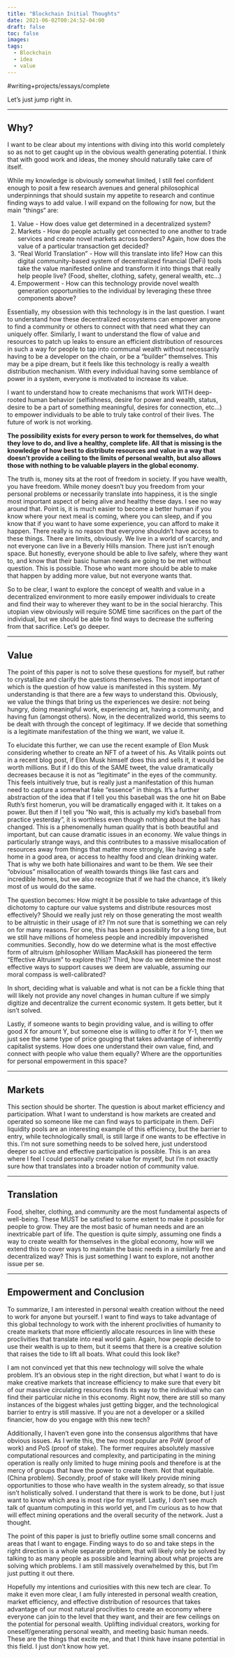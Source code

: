 ```yaml
---
title: "Blockchain Initial Thoughts"
date: 2021-06-02T00:24:52-04:00
draft: false
toc: false
images:
tags:
  - Blockchain
  - idea
  - value
---
```


#writing+projects/essays/complete

Let’s just jump right in.

- - - -
## Why?

I want to be clear about my intentions with diving into this world completely so as not to get caught up in the obvious wealth generating potential. I think that with good work and ideas, the money should naturally take care of itself.

While my knowledge is obviously somewhat limited, I still feel confident enough to posit a few research avenues and general philosophical underpinnings that should sustain my appetite to research and continue finding ways to add value. I will expand on the following for now, but the main “things“ are:

1. Value - How does value get determined in a decentralized system?
2. Markets - How do people actually get connected to one another to trade services and create novel markets across borders? Again, how does the value of a particular transaction get decided?
3. “Real World Translation” - How will this translate into life? How can this digital community-based system of decentralized financial (DeFi) tools take the value manifested online and transform it into things that really help people live? (Food, shelter, clothing, safety, general wealth, etc…)
4. Empowerment - How can this technology provide novel wealth generation opportunities to the individual by leveraging these three components above?

Essentially, my obsession with this technology is in the last question. I want to understand how these decentralized ecosystems can empower anyone to find a community or others to connect with that need what they can uniquely offer. Similarly, I want to understand the flow of value and resources to patch up leaks to ensure an efficient distribution of resources in such a way for people to tap into communal wealth without necessarily having to be a developer on the chain, or be a “builder” themselves. This may be a pipe dream, but it feels like this technology is really a wealth distribution mechanism. With every individual having some semblance of power in a system, everyone is motivated to increase its value.

I want to understand how to create mechanisms that work WITH deep-rooted human behavior (selfishness, desire for power and wealth, status, desire to be a part of something meaningful, desires for connection, etc…) to empower individuals to be able to truly take control of their lives. The future of work is not working.

**The possibility exists for every person to work for themselves, do what they love to do, and live a healthy, complete life. All that is missing is the knowledge of how best to distribute resources and value in a way that doesn’t provide a ceiling to the limits of personal wealth, but also allows those with nothing to be valuable players in the global economy.**

The truth is, money sits at the root of freedom in society. If you have wealth, you have freedom. While money doesn’t buy you freedom from your personal problems or necessarily translate into happiness, it is the single most important aspect of being alive and healthy these days. I see no way around that. Point is, it is much easier to become a better human if you know where your next meal is coming, where you can sleep, and if you know that if you want to have some experience, you can afford to make it happen.  There really is no reason that everyone shouldn’t have access to these things. There are limits, obviously. We live in a world of scarcity, and not everyone can live in a Beverly Hills mansion. There just isn’t enough space. But honestly, everyone should be able to live safely, where they want to, and know that their basic human needs are going to be met without question. This is possible. Those who want more should be able to make that happen by adding more value, but not everyone wants that.

So to be clear, I want to explore the concept of wealth and value in a decentralized environment to more easily empower individuals to create and find their way to wherever they want to be in the social hierarchy.  This utopian view obviously will require SOME time sacrifices on the part of the individual, but we should be able to find ways to decrease the suffering from that sacrifice. Let’s go deeper.

- - - -
## Value

The point of this paper is not to solve these questions for myself, but rather to crystallize and clarify the questions themselves. The most important of which is the question of how value is manifested in this system. My understanding is that there are a few ways to understand this. Obviously, we value the things that bring us the experiences we desire: not being hungry, doing meaningful work, experiencing art, having a community, and having fun (amongst others). Now, in the decentralized world, this seems to be dealt with through the concept of legitimacy. If we decide that something is a legitimate manifestation of the thing we want, we value it.

To elucidate this further, we can use the recent example of Elon Musk considering whether to create an NFT of a tweet of his. As Vitalik points out in a recent blog post, if Elon Musk himself does this and sells it, it would be worth millions. But if I do this of the SAME tweet, the value dramatically decreases because it is not as “legitimate” in the eyes of the community. This feels intuitively true, but is really just a manifestation of this human need to capture a somewhat fake “essence” in things. It’s a further abstraction of the idea that if I tell you this baseball was the one hit on Babe Ruth’s first homerun, you will be dramatically engaged with it. It takes on a power. But then if I tell you “No wait, this is actually my kid’s baseball from practice yesterday”, it is worthless even though nothing about the ball has changed. This is a phenomenally human quality that is both beautiful and important, but can cause dramatic issues in an economy. We value things in particularly strange ways, and this contributes to a massive misallocation of resources away from things that matter more strongly, like having a safe home in a good area, or access to healthy food and clean drinking water. That is why we both hate billionaires and want to be them. We see their “obvious” misallocation of wealth towards things like fast cars and incredible homes, but we also recognize that if we had the chance, it’s likely most of us would do the same.

The question becomes: How might it be possible to take advantage of this dichotomy to capture our value systems and distribute resources most effectively? Should we really just rely on those generating the most wealth to be altruistic in their usage of it? I’m not sure that is something we can rely on for many reasons. For one, this has been a possibility for a long time, but we still have millions of homeless people and incredibly impoverished communities. Secondly, how do we determine what is the most effective form of altruism (philosopher William MacAskill has pioneered the term “Effective Altruism” to explore this)? Third, how do we determine the most effective ways to support causes we deem are valuable, assuming our moral compass is well-calibrated?

In short, deciding what is valuable and what is not can be a fickle thing that will likely not provide any novel changes in human culture if we simply digitize and decentralize the current economic system. It gets better, but it isn’t solved.

Lastly, if someone wants to begin providing value, and is willing to offer good X for amount Y, but someone else is willing to offer it for Y-1, then we just see the same type of price gouging that takes advantage of inherently capitalist systems. How does one understand their own value, find, and connect with people who value them equally? Where are the opportunities for personal empowerment in this space?

- - - -

## Markets

This section should be shorter. The question is about market efficiency and participation. What I want to understand is how markets are created and operated so someone like me can find ways to participate in them. DeFi liquidity pools are an interesting example of this efficiency, but the barrier to entry, while technologically small, is still large if one wants to be effective in this. I’m not sure something needs to be solved here, just understood deeper so active and effective participation is possible. This is an area where I feel I could personally create value for myself, but I’m not exactly sure how that translates into a broader notion of community value.

- - - -

## Translation

Food, shelter, clothing, and community are the most fundamental aspects of well-being. These MUST be satisfied to some extent to make it possible for people to grow. They are the most basic of human needs and are an inextricable part of life. The question is quite simply, assuming one finds a way to create wealth for themselves in the global economy, how will we extend this to cover ways to maintain the basic needs in a similarly free and decentralized way? This is just something I want to explore, not another issue per se.

- - - -

## Empowerment and Conclusion

To summarize, I am interested in personal wealth creation without the need to work for anyone but yourself. I want to find ways to take advantage of this global technology to work with the inherent proclivities of humanity to create markets that more efficiently allocate resources in line with these proclivities that translate into real world gain. Again, how people decide to use their wealth is up to them, but it seems that there is a creative solution that raises the tide to lift all boats. What could this look like?

I am not convinced yet that this new technology will solve the whale problem. It’s an obvious step in the right direction, but what I want to do is make creative markets that increase efficiency to make sure that every bit of our massive circulating resources finds its way to the individual who can find their particular niche in this economy. Right now, there are still so many instances of the biggest whales just getting bigger, and the technological barrier to entry is still massive. If you are not a developer or a skilled financier, how do you engage with this new tech?

Additionally, I haven’t even gone into the consensus algorithms that have obvious issues. As I write this, the two most popular are PoW (proof of work) and PoS (proof of stake). The former requires absolutely massive computational resources and complexity, and participating in the mining operation is really only limited to huge mining pools and therefore is at the mercy of groups that have the power to create them. Not that equitable. (China problem). Secondly, proof of stake will likely provide mining opportunities to those who have wealth in the system already, so that issue isn’t holistically solved. I understand that there is work to be done, but I just want to know which area is most ripe for myself. Lastly, I don’t see much talk of quantum computing in this world yet, and I’m curious as to how that will effect mining operations and the overall security of the network. Just a thought.

The point of this paper is just to briefly outline some small concerns and areas that I want to engage. Finding ways to do so and take steps in the right direction is a whole separate problem, that will likely only be solved by talking to as many people as possible and learning about what projects are solving which problems. I am still massively overwhelmed by this, but I’m just putting it out there.

Hopefully my intentions and curiosities with this new tech are clear. To make it even more clear, I am fully interested in personal wealth creation, market efficiency, and effective distribution of resources that takes advantage of our most natural proclivities to create an economy where everyone can join to the level that they want, and their are few ceilings on the potential for personal wealth. Uplifting individual creators, working for oneself/generating personal wealth, and meeting basic human needs. These are the things that excite me, and that I think have insane potential in this field. I just don’t know how yet.  
